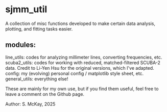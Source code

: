 # sjmm_util

A collection of misc functions developed to make certain data analysis, plotting, and fitting tasks easier.

modules:
--------
line_utils: codes for analyzing millimeter lines, converting frequencies, etc.
scuba2_utils: codes for working with reduced, matched-filtered SCUBA-2 data. Credit to Li-Yen Hsu for the original versions, which I've adapted.
config: my (evolving) personal config / matplotlib style sheet, etc.
general_utils: everything else!

These are mainly for my own use, but if you find them useful, feel free to leave a comment on the Github page.

Author: S. McKay, 2025
